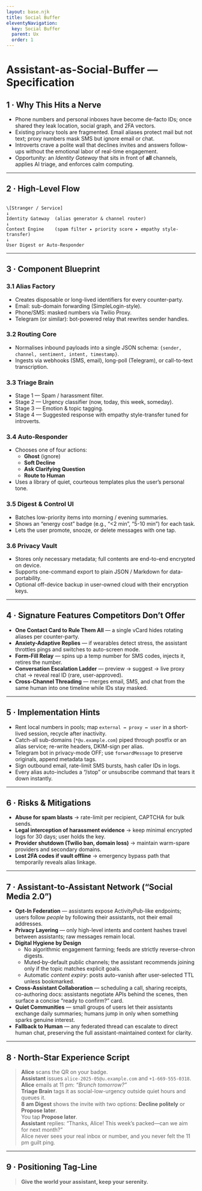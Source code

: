 ```yaml
---
layout: base.njk
title: Social Buffer
eleventyNavigation:
  key: Social Buffer
  parent: Ux
  order: 1
---
```


# Assistant-as-Social-Buffer — Specification

## 1 · Why This Hits a Nerve

* Phone numbers and personal inboxes have become de-facto IDs; once shared they leak location, social graph, and 2FA vectors.  
* Existing privacy tools are fragmented. Email aliases protect mail but not text; proxy numbers mask SMS but ignore email or chat.  
* Introverts crave a polite wall that declines invites and answers follow-ups without the emotional labor of real-time engagement.  
* Opportunity: an *Identity Gateway* that sits in front of **all** channels, applies AI triage, and enforces calm computing.

---

## 2 · High-Level Flow

```

\[Stranger / Service]
↓
Identity Gateway  (alias generator & channel router)
↓
Context Engine    (spam filter ▸ priority score ▸ empathy style-transfer)
↓
User Digest or Auto-Responder

```

---

## 3 · Component Blueprint

### 3.1 Alias Factory  
* Creates disposable or long-lived identifiers for every counter-party.  
* Email: sub-domain forwarding (SimpleLogin-style).  
* Phone/SMS: masked numbers via Twilio Proxy.  
* Telegram (or similar): bot-powered relay that rewrites sender handles.

### 3.2 Routing Core  
* Normalises inbound payloads into a single JSON schema: `{sender, channel, sentiment, intent, timestamp}`.  
* Ingests via webhooks (SMS, email), long-poll (Telegram), or call-to-text transcription.

### 3.3 Triage Brain  
* Stage 1 — Spam / harassment filter.  
* Stage 2 — Urgency classifier (now, today, this week, someday).  
* Stage 3 — Emotion & topic tagging.  
* Stage 4 — Suggested response with empathy style-transfer tuned for introverts.

### 3.4 Auto-Responder  
* Chooses one of four actions:  
  * **Ghost** (ignore)  
  * **Soft Decline**  
  * **Ask Clarifying Question**  
  * **Route to Human**  
* Uses a library of quiet, courteous templates plus the user’s personal tone.

### 3.5 Digest & Control UI  
* Batches low-priority items into morning / evening summaries.  
* Shows an “energy cost” badge (e.g., “<2 min”, “5-10 min”) for each task.  
* Lets the user promote, snooze, or delete messages with one tap.

### 3.6 Privacy Vault  
* Stores only necessary metadata; full contents are end-to-end encrypted on device.  
* Supports one-command export to plain JSON / Markdown for data-portability.  
* Optional off-device backup in user-owned cloud with their encryption keys.

---

## 4 · Signature Features Competitors Don’t Offer

* **One Contact Card to Rule Them All** — a single vCard hides rotating aliases per counter-party.  
* **Anxiety-Adaptive Replies** — if wearables detect stress, the assistant throttles pings and switches to auto-screen mode.  
* **Form-Fill Relay** — spins up a temp number for SMS codes, injects it, retires the number.  
* **Conversation Escalation Ladder** — preview → suggest → live proxy chat → reveal real ID (rare, user-approved).  
* **Cross-Channel Threading** — merges email, SMS, and chat from the same human into one timeline while IDs stay masked.

---

## 5 · Implementation Hints

* Rent local numbers in pools; map `external ↔ proxy ↔ user` in a short-lived session, recycle after inactivity.  
* Catch-all sub-domains (`*@u.example.com`) piped through postfix or an alias service; re-write headers, DKIM-sign per alias.  
* Telegram bot in privacy-mode OFF; use `forwardMessage` to preserve originals, append metadata tags.  
* Sign outbound email, rate-limit SMS bursts, hash caller IDs in logs.  
* Every alias auto-includes a “/stop” or unsubscribe command that tears it down instantly.

---

## 6 · Risks & Mitigations

* **Abuse for spam blasts** → rate-limit per recipient, CAPTCHA for bulk sends.  
* **Legal interception of harassment evidence** → keep minimal encrypted logs for 30 days; user holds the key.  
* **Provider shutdown (Twilio ban, domain loss)** → maintain warm-spare providers and secondary domains.  
* **Lost 2FA codes if vault offline** → emergency bypass path that temporarily reveals alias linkage.

---

## 7 · Assistant-to-Assistant Network (“Social Media 2.0”)

* **Opt-In Federation** — assistants expose ActivityPub-like endpoints; users follow *people* by following their assistants, not their email addresses.  
* **Privacy Layering** — only high-level intents and content hashes travel between assistants; raw messages remain local.  
* **Digital Hygiene by Design**  
  * No algorithmic engagement farming; feeds are strictly reverse-chron digests.  
  * Muted‐by-default public channels; the assistant recommends joining only if the topic matches explicit goals.  
  * Automatic *content expiry*: posts auto-vanish after user-selected TTL unless bookmarked.  
* **Cross-Assistant Collaboration** — scheduling a call, sharing receipts, co-authoring docs: assistants negotiate APIs behind the scenes, then surface a concise “ready to confirm?” card.  
* **Quiet Communities** — small groups of users let their assistants exchange daily summaries; humans jump in only when something sparks genuine interest.  
* **Fallback to Human** — any federated thread can escalate to direct human chat, preserving the full assistant-maintained context for clarity.

---

## 8 · North-Star Experience Script

> **Alice** scans the QR on your badge.  
> **Assistant** issues `alice-2025-05@u.example.com` and `+1-669-555-0318`.  
> **Alice** emails at 11 pm: *“Brunch tomorrow?”*  
> **Triage Brain** tags it as social-low-urgency outside quiet hours and queues it.  
> **8 am Digest** shows the invite with two options: **Decline politely** or **Propose later**.  
> You tap **Propose later**.  
> **Assistant** replies: “Thanks, Alice! This week’s packed—can we aim for next month?”  
> Alice never sees your real inbox or number, and you never felt the 11 pm guilt ping.

---

## 9 · Positioning Tag-Line

> **Give the world your assistant, keep your serenity.**
